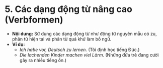 # 5. Các dạng động từ nâng cao (Verbformen)

- **Nội dung:** Sử dụng các dạng động từ như động từ nguyên mẫu có zu, phân từ hiện tại và phân từ quá khứ làm bổ ngữ.
- **Ví dụ:**
    - _Ich habe vor, Deutsch zu lernen._ (Tôi định học tiếng Đức.)
    - _Die lachenden Kinder machen viel Lärm._ (Những đứa trẻ đang cười gây ra nhiều tiếng ồn.)